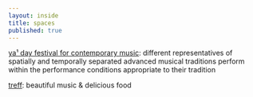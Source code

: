 ```yaml
---
layout: inside
title: spaces
published: true
---
```


[ya¹ day festival for contemporary music](https://ya-festival.org/): different representatives of spatially and temporally separated advanced musical traditions perform within the performance conditions appropriate to their tradition

[treff](http://treff.gnm.ruhr/): beautiful music & delicious food
